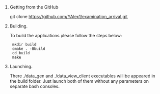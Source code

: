 1. Getting from the GitHub

    git clone https://github.com/YAlex1/examination_arrival.git


2. Building.

   To build the applications please follow the steps below:

        mkdir build
        cmake . -Bbuild
        cd build
        make


3. Launching.

   There ./data_gen and ./data_view_client executables will be appeared in the build folder.
   Just launch both of them without any parameters on separate bash consoles.
